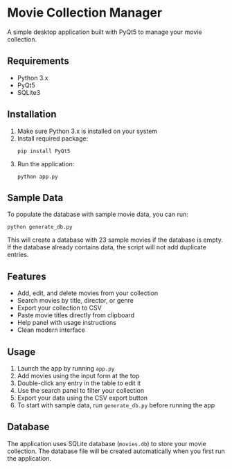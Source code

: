 # Movie Collection Manager

A simple desktop application built with PyQt5 to manage your movie collection.

## Requirements

- Python 3.x
- PyQt5
- SQLite3

## Installation

1. Make sure Python 3.x is installed on your system
2. Install required package:
   ```
   pip install PyQt5
   ```
3. Run the application:
   ```
   python app.py
   ```

## Sample Data

To populate the database with sample movie data, you can run:
```
python generate_db.py
```
This will create a database with 23 sample movies if the database is empty. If the database already contains data, the script will not add duplicate entries.

## Features

- Add, edit, and delete movies from your collection
- Search movies by title, director, or genre
- Export your collection to CSV
- Paste movie titles directly from clipboard
- Help panel with usage instructions
- Clean modern interface

## Usage

1. Launch the app by running `app.py`
2. Add movies using the input form at the top
3. Double-click any entry in the table to edit it
4. Use the search panel to filter your collection
5. Export your data using the CSV export button
6. To start with sample data, run `generate_db.py` before running the app

## Database

The application uses SQLite database (`movies.db`) to store your movie collection. The database file will be created automatically when you first run the application.
